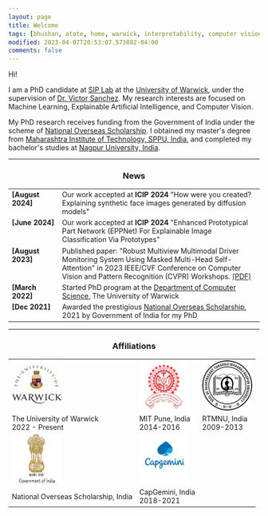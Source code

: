 ```yaml
---
layout: page
title: Welcome
tags: [bhushan, atote, home, warwick, interpretability, computer vision, machine learning, natural language processing, xAI, graduate]
modified: 2023-04-07T20:53:07.573882-04:00
comments: false
---
```


Hi!

I am a PhD candidate at [SIP Lab](https://warwick.ac.uk/fac/sci/dcs/research/siplab/) at the [University of Warwick](https://warwick.ac.uk/fac/sci/dcs/people/u2191514), under the supervision of [Dr. Victor Sanchez](https://www.dcs.warwick.ac.uk/~vsanchez/Victor_Sanchez/Victor_Sanchez.html). My research interests are focused on Machine Learning, Explainable Artificial Intelligence, and Computer Vision. 

My PhD research receives funding from the Government of India under the scheme of [National Overseas Scholarship](https://nosmsje.gov.in/). I obtained my master's degree from [Maharashtra Institute of Technology, SPPU, India](https://mitwpu.edu.in/), and completed my bachelor's studies at [Nagpur University, India](https://nagpuruniversity.ac.in/).


----

<h3 align="center">News</h3>
<table class='news-table'>
    <col width="20%">
    <col width="80%">
    <tr>
        <td valign="top"><strong>[August 2024]</strong></td>
        <td>Our work accepted at <b> ICIP 2024 </b> "How were you created? Explaining synthetic face images generated by diffusion models"
        </td>
    </tr>
    <tr>
        <td valign="top"><strong>[June 2024]</strong></td>
        <td>Our work accepted at <b> ICIP 2024 </b> "Enhanced Prototypical Part Network (EPPNet) For Explainable Image Classification Via Prototypes"
        </td>
    </tr>
    <tr>
        <td valign="top"><strong>[August 2023]</strong></td>
        <td>Published paper: "Robust Multiview Multimodal Driver Monitoring System Using Masked Multi-Head Self-Attention" in 2023 IEEE/CVF Conference             on Computer Vision and Pattern Recognition (CVPR) Workshops. 
        <a href="https://ieeexplore.ieee.org/document/10208640">
        (PDF)</a>
        </td>
    </tr>
    <tr>
        <td valign="top"><strong>[March 2022]</strong></td>
        <td>Started PhD program at the 
        <a href="https://warwick.ac.uk/fac/sci/dcs/">
        Department of Computer Science</a>, The University of Warwick
        </td>
    </tr>
    <tr>
        <td valign="top"><strong>[Dec 2021]</strong></td>
        <td>Awarded the prestigious 
        <a href="https://nosmsje.gov.in">
        National Overseas Scholarship</a>, 2021 by Government of India for my PhD
        </td>
    </tr>
</table>

----

<h3 align="center">Affiliations</h3>


<table align="center" class='affl-pic'> 
    <tr>
        <td>
            <a href="http://warwick.ac.uk/">
            <img src="/images/ww.png" width="100" height="100"></a>
        </td>
        <td>
            <a href="http://mitwpu.edu.in/">
            <img src="/images/mit-1.jpg" width="100" height="100"></a>
        </td>
        <td>
            <a href="http://nagpuruniversity.ac.in/">
            <img src="/images/nag_uni.png" width="100" height="100"></a>
        </td>
    </tr>
    <tr>
        <td>The University of Warwick<br>2022 - Present</td>
        <td>MIT Pune, India<br>2014-2016</td>
        <td>RTMNU, India<br>2009-2013</td>
    </tr>
    <tr>
        <td>
            <a href="http://nosmsje.gov.in/">
            <img src="/images/india.jpg" width="100" height="100"></a>
        </td>
        <td>
            <a href="http://www.capgemini.com/in-en/careers/lets-connect/our-offices/capgemini-pune/">
            <img src="/images/cg-1.jpeg" width="100" height="100"></a>
        </td>
    </tr>
    <tr>
        <td>National Overseas Scholarship, India</td>
        <td>CapGemini, India<br>2018-2021</td>
    </tr>
</table>
